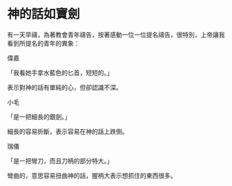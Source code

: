 # 神的話如寶劍

有一天早禱，為著教會青年禱告，按著感動一位一位提名禱告，很特別，上帝讓我看到所提名的青年的異象：

偉嘉

「我看她手拿水藍色的匕首，短短的。」

表示對神的話有單純的心，但卻認識不深。


小毛

「是一把細長的銀劍。」

細長的容易折斷，表示容易在神的話上跌倒。


瑞儀

「是一把彎刀，而且刀柄的部分特大。」

彎曲的，意思容易扭曲神的話，握柄大表示想抓住的東西很多。




